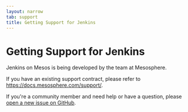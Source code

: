 ```yaml
---
layout: narrow
tab: support
title: Getting Support for Jenkins
---
```


# Getting Support for Jenkins

Jenkins on Mesos is being developed by the team at Mesosphere.

If you have an existing support contract, please refer to
<https://docs.mesosphere.com/support/>.

If you're a community member and need help or have a question, please
[open a new issue on GitHub][jenkins-mesos-create-issue].

[jenkins-mesos-create-issue]: https://github.com/mesosphere/jenkins-mesos/issues/new
